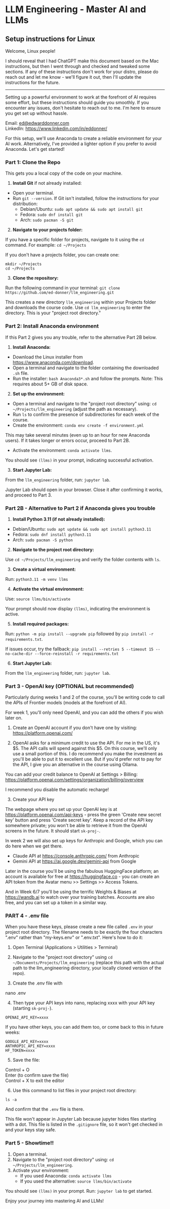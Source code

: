 # LLM Engineering - Master AI and LLMs

## Setup instructions for Linux

Welcome, Linux people!

I should reveal that I had ChatGPT make this document based on the Mac instructions, but then I went through and checked and tweaked some sections. If any of these instructions don't work for your distro, please do reach out and let me know - we'll figure it out, then I'll update the instructions for the future.

___

Setting up a powerful environment to work at the forefront of AI requires some effort, but these instructions should guide you smoothly. If you encounter any issues, don't hesitate to reach out to me. I'm here to ensure you get set up without hassle.

Email: ed@edwarddonner.com  
LinkedIn: https://www.linkedin.com/in/eddonner/  

For this setup, we'll use Anaconda to create a reliable environment for your AI work. Alternatively, I've provided a lighter option if you prefer to avoid Anaconda. Let's get started!

### Part 1: Clone the Repo

This gets you a local copy of the code on your machine.

1. **Install Git** if not already installed:

- Open your terminal.
- Run `git --version`. If Git isn't installed, follow the instructions for your distribution:
  - Debian/Ubuntu: `sudo apt update && sudo apt install git`
  - Fedora: `sudo dnf install git`
  - Arch: `sudo pacman -S git`

2. **Navigate to your projects folder:**

If you have a specific folder for projects, navigate to it using the `cd` command. For example:
`cd ~/Projects`

If you don't have a projects folder, you can create one:
```
mkdir ~/Projects
cd ~/Projects
```

3. **Clone the repository:**

Run the following command in your terminal:
`git clone https://github.com/ed-donner/llm_engineering.git`

This creates a new directory `llm_engineering` within your Projects folder and downloads the course code. Use `cd llm_engineering` to enter the directory. This is your "project root directory."

### Part 2: Install Anaconda environment

If this Part 2 gives you any trouble, refer to the alternative Part 2B below.

1. **Install Anaconda:**

- Download the Linux installer from https://www.anaconda.com/download.
- Open a terminal and navigate to the folder containing the downloaded `.sh` file.
- Run the installer: `bash Anaconda3*.sh` and follow the prompts. Note: This requires about 5+ GB of disk space.

2. **Set up the environment:**

- Open a terminal and navigate to the "project root directory" using:
`cd ~/Projects/llm_engineering` (adjust the path as necessary).
- Run `ls` to confirm the presence of subdirectories for each week of the course.
- Create the environment: `conda env create -f environment.yml`

This may take several minutes (even up to an hour for new Anaconda users). If it takes longer or errors occur, proceed to Part 2B.

- Activate the environment: `conda activate llms`.

You should see `(llms)` in your prompt, indicating successful activation.

3. **Start Jupyter Lab:**

From the `llm_engineering` folder, run: `jupyter lab`.

Jupyter Lab should open in your browser. Close it after confirming it works, and proceed to Part 3.

### Part 2B - Alternative to Part 2 if Anaconda gives you trouble

1. **Install Python 3.11 (if not already installed):**

- Debian/Ubuntu: `sudo apt update && sudo apt install python3.11`
- Fedora: `sudo dnf install python3.11`
- Arch: `sudo pacman -S python`

2. **Navigate to the project root directory:**

Use `cd ~/Projects/llm_engineering` and verify the folder contents with `ls`.

3. **Create a virtual environment:**

Run: `python3.11 -m venv llms`

4. **Activate the virtual environment:**

Use: `source llms/bin/activate`

Your prompt should now display `(llms)`, indicating the environment is active.

5. **Install required packages:**

Run: `python -m pip install --upgrade pip` followed by `pip install -r requirements.txt`.

If issues occur, try the fallback:
`pip install --retries 5 --timeout 15 --no-cache-dir --force-reinstall -r requirements.txt`

6. **Start Jupyter Lab:**

From the `llm_engineering` folder, run: `jupyter lab`.

### Part 3 - OpenAI key (OPTIONAL but recommended)

Particularly during weeks 1 and 2 of the course, you'll be writing code to call the APIs of Frontier models (models at the forefront of AI).

For week 1, you'll only need OpenAI, and you can add the others if you wish later on.

1. Create an OpenAI account if you don't have one by visiting:
https://platform.openai.com/

2. OpenAI asks for a minimum credit to use the API. For me in the US, it's \$5. The API calls will spend against this \$5. On this course, we'll only use a small portion of this. I do recommend you make the investment as you'll be able to put it to excellent use. But if you'd prefer not to pay for the API, I give you an alternative in the course using Ollama.

You can add your credit balance to OpenAI at Settings > Billing:  
https://platform.openai.com/settings/organization/billing/overview

I recommend you disable the automatic recharge!

3. Create your API key

The webpage where you set up your OpenAI key is at https://platform.openai.com/api-keys - press the green 'Create new secret key' button and press 'Create secret key'. Keep a record of the API key somewhere private; you won't be able to retrieve it from the OpenAI screens in the future. It should start `sk-proj-`.

In week 2 we will also set up keys for Anthropic and Google, which you can do here when we get there.  
- Claude API at https://console.anthropic.com/ from Anthropic
- Gemini API at https://ai.google.dev/gemini-api from Google

Later in the course you'll be using the fabulous HuggingFace platform; an account is available for free at https://huggingface.co - you can create an API token from the Avatar menu >> Settings >> Access Tokens.

And in Week 6/7 you'll be using the terrific Weights & Biases at https://wandb.ai to watch over your training batches. Accounts are also free, and you can set up a token in a similar way.

### PART 4 - .env file

When you have these keys, please create a new file called `.env` in your project root directory. The filename needs to be exactly the four characters ".env" rather than "my-keys.env" or ".env.txt". Here's how to do it:

1. Open Terminal (Applications > Utilities > Terminal)

2. Navigate to the "project root directory" using `cd ~/Documents/Projects/llm_engineering` (replace this path with the actual path to the llm_engineering directory, your locally cloned version of the repo).

3. Create the .env file with

nano .env

4. Then type your API keys into nano, replacing xxxx with your API key (starting `sk-proj-`).

```
OPENAI_API_KEY=xxxx
```

If you have other keys, you can add them too, or come back to this in future weeks:  
```
GOOGLE_API_KEY=xxxx
ANTHROPIC_API_KEY=xxxx
HF_TOKEN=xxxx
```

5. Save the file:

Control + O  
Enter (to confirm save the file)  
Control + X to exit the editor

6. Use this command to list files in your project root directory:

`ls -a`

And confirm that the `.env` file is there.

This file won't appear in Jupyter Lab because jupyter hides files starting with a dot. This file is listed in the `.gitignore` file, so it won't get checked in and your keys stay safe.

### Part 5 - Showtime!!

1. Open a terminal.
2. Navigate to the "project root directory" using:
`cd ~/Projects/llm_engineering`.
3. Activate your environment:
   - If you used Anaconda: `conda activate llms`
   - If you used the alternative: `source llms/bin/activate`

You should see `(llms)` in your prompt. Run: `jupyter lab` to get started.

Enjoy your journey into mastering AI and LLMs!

